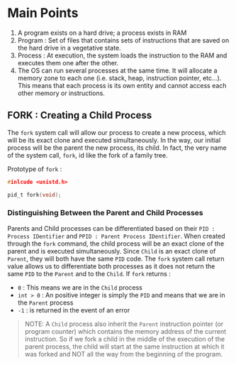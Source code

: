 # Main Points
1. A program exists on a hard drive; a process exists in RAM
2. Program : Set of files that contains sets of instructions that are saved on the hard drive in a vegetative state.
3. Process :  At execution, the system loads the instruction to the RAM and executes them one after the other.
4. The OS can run several processes at the same time. It will allocate a memory zone to each one (i.e. stack, heap, instruction pointer, etc...). This means that each process is its own entity and cannot access each other memory or instructions.

## FORK : Creating a Child Process
The `fork` system call will allow our process to create a new process, which will be its exact clone and executed simultaneously. In the way, our initial process will be the parent the new process, its  child. In fact, the very name of the system call, `fork`, id like the fork of a family tree.

Prototype of `fork` :
```c
#inlcude <unistd.h>

pid_t fork(void);
```

### Distinguishing Between the Parent and Child Processes

Parents and Child processes can be differentiated based on their `PID : Process IDentifier` and `PPID : Parent Process IDentifier`.
When created through the `fork` command, the child process will be an exact clone of the parent and is executed simultaneously. Since `Child` is an exact clone of `Parent`, they will both have the same `PID` code.
The `fork` system call return value allows us to differentiate both processes as it does not return the same `PID` to the `Parent` and to the `Child`.
If `fork` returns :
+ `0` : This means we are in the `Child` process
+ `int > 0` : An positive integer is simply the `PID` and means that we are in the `Parent` process
+ `-1` : is returned in the event of an error

> NOTE: A `Child` process also inherit the `Parent` instruction pointer (or program counter) which contains the memory address of the current instruction. So if we fork a child in the middle of the execution of the parent process, the child will start at the same instruction at which it was forked and NOT all the way from the beginning of the program.

